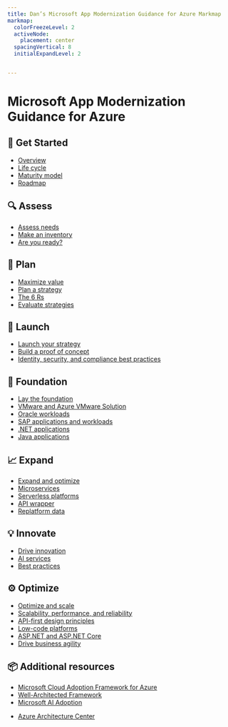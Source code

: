 ```yaml
---
title: Dan’s Microsoft App Modernization Guidance for Azure Markmap
markmap:
  colorFreezeLevel: 2
  activeNode:
    placement: center
  spacingVertical: 8
  initialExpandLevel: 2


---
```


# Microsoft App Modernization Guidance for Azure

<!-- Taken from: https://learn.microsoft.com/en-us/azure/app-modernization-guidance/ -->

## 🏁 Get Started
- <a href="https://learn.microsoft.com/en-us/azure/app-modernization-guidance/get-started" target="_blank">Overview</a>
- <a href="https://learn.microsoft.com/en-us/azure/app-modernization-guidance/get-started/application-modernization-life-cycle" target="_blank">Life cycle</a>
- <a href="https://learn.microsoft.com/en-us/azure/app-modernization-guidance/get-started/application-modernization-maturity-model" target="_blank">Maturity model</a>
- <a href="https://learn.microsoft.com/en-us/azure/app-modernization-guidance/get-started/roadmap-for-application-modernization" target="_blank">Roadmap</a>

## 🔍 Assess
- <a href="https://learn.microsoft.com/en-us/azure/app-modernization-guidance/assess/" target="_blank">Assess needs</a>
- <a href="https://learn.microsoft.com/en-us/azure/app-modernization-guidance/assess/make-an-inventory-and-collect-data" target="_blank">Make an inventory</a>
- <a href="https://learn.microsoft.com/en-us/azure/app-modernization-guidance/assess/are-you-ready-for-application-and-data-modernization" target="_blank">Are you ready?</a>

## 🧭 Plan
- <a href="https://learn.microsoft.com/en-us/azure/app-modernization-guidance/plan/" target="_blank">Maximize value</a>
- <a href="https://learn.microsoft.com/en-us/azure/app-modernization-guidance/plan/plan-an-application-modernization-strategy" target="_blank">Plan a strategy</a>
- <a href="https://learn.microsoft.com/en-us/azure/app-modernization-guidance/plan/the-6-rs-of-application-modernization" target="_blank">The 6 Rs</a>
- <a href="https://learn.microsoft.com/en-us/azure/app-modernization-guidance/plan/evaluate-strategies-through-the-6-rs" target="_blank">Evaluate strategies</a>

## 🚀 Launch
- <a href="https://learn.microsoft.com/en-us/azure/app-modernization-guidance/launch/" target="_blank">Launch your strategy</a>
- <a href="https://learn.microsoft.com/en-us/azure/app-modernization-guidance/launch/build-a-proof-of-concept" target="_blank">Build a proof of concept</a>
- <a href="https://learn.microsoft.com/en-us/azure/app-modernization-guidance/launch/identity-security-and-compliance-best-practices" target="_blank">Identity, security, and compliance best practices</a>

## 🧱 Foundation
- <a href="https://learn.microsoft.com/en-us/azure/app-modernization-guidance/foundation/" target="_blank">Lay the foundation</a>
- <a href="https://learn.microsoft.com/en-us/azure/app-modernization-guidance/foundation/replatform-vmware-and-azure-vmware-solution-applications" target="_blank">VMware and Azure VMware Solution</a>
- <a href="https://learn.microsoft.com/en-us/azure/app-modernization-guidance/foundation/replatform-oracle-workloads-on-azure" target="_blank">Oracle workloads</a>
- <a href="https://learn.microsoft.com/en-us/azure/app-modernization-guidance/foundation/replatform-sap-applications-and-workloads-on-azure" target="_blank">SAP applications and workloads</a>
- <a href="https://learn.microsoft.com/en-us/azure/app-modernization-guidance/foundation/refactor-net-applications" target="_blank">.NET applications</a>
- <a href="https://learn.microsoft.com/en-us/azure/app-modernization-guidance/foundation/replatform-java-applications-onto-azure" target="_blank">Java applications</a>

## 📈 Expand
- <a href="https://learn.microsoft.com/en-us/azure/app-modernization-guidance/expand/" target="_blank">Expand and optimize</a>
- <a href="https://learn.microsoft.com/en-us/azure/app-modernization-guidance/expand/rebuild-monolithic-applications-using-microservices" target="_blank">Microservices</a>
- <a href="https://learn.microsoft.com/en-us/azure/app-modernization-guidance/expand/rebuild-using-serverless-platforms" target="_blank">Serverless platforms</a>
- <a href="https://learn.microsoft.com/en-us/azure/app-modernization-guidance/expand/modernize-applications-using-an-api-wrapper" target="_blank">API wrapper</a>
- <a href="https://learn.microsoft.com/en-us/azure/app-modernization-guidance/expand/replatform-data-during-application-modernization" target="_blank">Replatform data</a>

## 💡 Innovate
- <a href="https://learn.microsoft.com/en-us/azure/app-modernization-guidance/innovate/" target="_blank">Drive innovation</a>
- <a href="https://learn.microsoft.com/en-us/azure/app-modernization-guidance/innovate/innovate-and-automate-using-ai-services" target="_blank">AI services</a>
- <a href="https://learn.microsoft.com/en-us/azure/app-modernization-guidance/innovate/innovation-best-practices" target="_blank">Best practices</a>

## ⚙️ Optimize
- <a href="https://learn.microsoft.com/en-us/azure/app-modernization-guidance/optimize/" target="_blank">Optimize and scale</a>
- <a href="https://learn.microsoft.com/en-us/azure/app-modernization-guidance/optimize/rebuild-applications-for-scalability-performance-and%20reliability" target="_blank">Scalability, performance, and reliability</a>
- <a href="https://learn.microsoft.com/en-us/azure/app-modernization-guidance/optimize/rebuild-b2b-applications-using-api-first-design-principles" target="_blank">API-first design principles</a>
- <a href="https://learn.microsoft.com/en-us/azure/app-modernization-guidance/optimize/refactor-enterprise-applications-using-low-code-platforms" target="_blank">Low-code platforms</a>
- <a href="https://learn.microsoft.com/en-us/azure/app-modernization-guidance/optimize/modernize-asp-net-and-asp-net-core-web-applications" target="_blank">ASP.NET and ASP.NET Core</a>
- <a href="https://learn.microsoft.com/en-us/azure/app-modernization-guidance/optimize/scale-your-operations-to-drive-business-agility" target="_blank">Drive business agility</a>

## 📦 Additional resources
- <a href="https://learn.microsoft.com/en-us/azure/cloud-adoption-framework" target="_blank">Microsoft Cloud Adoption Framework for Azure</a>
- <a href="https://learn.microsoft.com/en-us/azure/architecture/framework/" target="_blank">Well-Architected Framework</a>
- <a href="https://learn.microsoft.com/en-us/azure/cloud-adoption-framework" target="_blank">Microsoft AI Adoption</a>
<!-- - <a href="https://learn.microsoft.com/en-us/azure/app-modernization-guidance" target="_blank">App Modernisation Guidance for Azure</a> -->
- <a href="https://learn.microsoft.com/en-us/azure/architecture/" target="_blank">Azure Architecture Center</a>